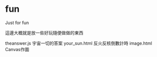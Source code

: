 # fun
Just for fun

這邊大概就是放一些好玩隨便做做的東西

theanswer.js    宇宙一切的答案
your_sun.html   反火反核倒數計時
image.html      Canvas作圖
